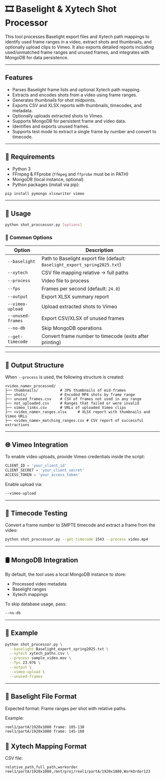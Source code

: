 # 🎞️ Baselight & Xytech Shot Processor

This tool processes Baselight export files and Xytech path mappings to identify used frame ranges in a video, extract shots and thumbnails, and optionally upload clips to Vimeo. It also exports detailed reports including used/unmatched frame ranges and unused frames, and integrates with MongoDB for data persistence.

---

## Features

-  Parses Baselight frame lists and optional Xytech path mapping.
-  Extracts and encodes shots from a video using frame ranges.
-  Generates thumbnails for shot midpoints.
-  Exports CSV and XLSX reports with thumbnails, timecodes, and metadata.
-  Optionally uploads extracted shots to Vimeo.
-  Supports MongoDB for persistent frame and video data.
-  Identifies and exports unused frames.
-  Supports test mode to extract a single frame by number and convert to timecode.

---

## 🧰 Requirements

- Python 3
- FFmpeg & FFprobe (`ffmpeg` and `ffprobe` must be in PATH)
- MongoDB (local instance, optional)
- Python packages (install via pip):

```bash
pip install pymongo xlsxwriter vimeo
```

---

## 🚀 Usage

```bash
python shot_proccessor.py [options]
```

### 🔧 Common Options

| Option | Description |
|--------|-------------|
| `--baselight` | Path to Baselight export file (default: `Baselight_export_spring2025.txt`) |
| `--xytech` | CSV file mapping relative → full paths |
| `--process` | Video file to process |
| `--fps` | Frames per second (default: `24.0`) |
| `--output` | Export XLSX summary report |
| `--vimeo-upload` | Upload extracted shots to Vimeo |
| `--unused-frames` | Export CSV/XLSX of unused frames |
| `--no-db` | Skip MongoDB operations |
| `--get-timecode` | Convert frame number to timecode (exits after printing) |

---

## 📂 Output Structure

When `--process` is used, the following structure is created:

```
<video_name>_processed/
├── thumbnails/          # JPG thumbnails of mid-frames
├── shots/               # Encoded MP4 shots by frame range
├── unused_frames.csv    # CSV of frames not used in any range
├── not_uploaded.csv     # Ranges that failed or were invalid
├── vimeo_links.csv      # URLs of uploaded Vimeo clips
├── <video_name>_ranges.xlsx     # XLSX report with thumbnails and Vimeo URLs
├── <video_name>_matching_ranges.csv # CSV report of successful extractions
```

---

## 🌐 Vimeo Integration

To enable video uploads, provide Vimeo credentials inside the script:

```python
CLIENT_ID = 'your_client_id'
CLIENT_SECRET = 'your_client_secret'
ACCESS_TOKEN = 'your_access_token'
```

Enable upload via:
```bash
--vimeo-upload
```

---

## 🧪 Timecode Testing

Convert a frame number to SMPTE timecode and extract a frame from the video:

```bash
python shot_proccessor.py --get-timecode 1543 --process video.mp4
```

---

## 🛢️ MongoDB Integration

By default, the tool uses a local MongoDB instance to store:
- Processed video metadata
- Baselight ranges
- Xytech mappings

To skip database usage, pass:
```bash
--no-db
```

---

## 🧾 Example

```bash
python shot_processor.py \
  --baselight Baselight_export_spring2025.txt \
  --xytech xytech_paths.csv \
  --process sample_video.mov \
  --fps 23.976 \
  --output \
  --vimeo-upload \
  --unused-frames
```

---

## 📖 Baselight File Format

Expected format: Frame ranges per shot with relative paths.

Example:
```
reel1/partA/1920x1080 frame: 105-130
reel1/partA/1920x1080 frame: 145-160
```

## 📖 Xytech Mapping Format

CSV file:
```
relative_path,full_path,workorder
reel1/partA/1920x1080,/mnt/proj/reel1/partA/1920x1080,WorkOrder123
```

